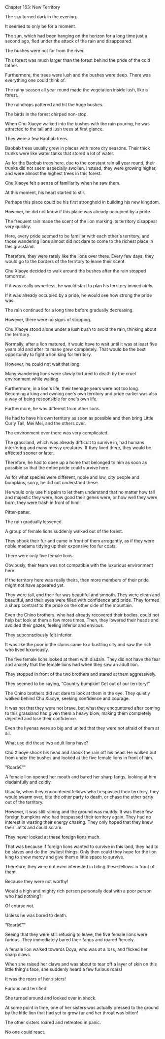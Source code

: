 Chapter 163: New Territory

The sky turned dark in the evening.

It seemed to only be for a moment.

The sun, which had been hanging on the horizon for a long time just a second ago, fled under the attack of the rain and disappeared.

The bushes were not far from the river.

This forest was much larger than the forest behind the pride of the cold father.

Furthermore, the trees were lush and the bushes were deep. There was everything one could think of.

The rainy season all year round made the vegetation inside lush, like a forest.

The raindrops pattered and hit the huge bushes.

The birds in the forest chirped non-stop.

When Chu Xiaoye walked into the bushes with the rain pouring, he was attracted to the tall and lush trees at first glance.

They were a few Baobab trees.

Baobab trees usually grew in places with more dry seasons. Their thick trunks were like water tanks that stored a lot of water.

As for the Baobab trees here, due to the constant rain all year round, their trunks did not seem especially swollen. Instead, they were growing higher, and were almost the highest trees in this forest.

Chu Xiaoye felt a sense of familiarity when he saw them.

At this moment, his heart started to stir.

Perhaps this place could be his first stronghold in building his new kingdom.

However, he did not know if this place was already occupied by a pride.

The frequent rain made the scent of the lion marking its territory disappear very quickly.

Here, every pride seemed to be familiar with each other's territory, and those wandering lions almost did not dare to come to the richest place in this grassland.

Therefore, they were rarely like the lions over there. Every few days, they would go to the borders of the territory to leave their scent.

Chu Xiaoye decided to walk around the bushes after the rain stopped tomorrow.

If it was really ownerless, he would start to plan his territory immediately.

If it was already occupied by a pride, he would see how strong the pride was.

The rain continued for a long time before gradually decreasing.

However, there were no signs of stopping.

Chu Xiaoye stood alone under a lush bush to avoid the rain, thinking about the territory.

Normally, after a lion matured, it would have to wait until it was at least five years old and after its mane grew completely. That would be the best opportunity to fight a lion king for territory.

However, he could not wait that long.

Many wandering lions were slowly tortured to death by the cruel environment while waiting.

Furthermore, in a lion's life, their teenage years were not too long. Becoming a king and owning one's own territory and pride earlier was also a way of being responsible for one's own life. 

Furthermore, he was different from other lions.

He had to have his own territory as soon as possible and then bring Little Curly Tail, Mei Mei, and the others over.

The environment over there was very complicated.

The grassland, which was already difficult to survive in, had humans interfering and many messy creatures. If they lived there, they would be affected sooner or later.

Therefore, he had to open up a home that belonged to him as soon as possible so that the entire pride could survive here.

As for what species were different, noble and low, city people and bumpkins, sorry, he did not understand these.

He would only use his palm to let them understand that no matter how tall and majestic they were, how good their genes were, or how well they were born, they were trash in front of him\!

Pitter-patter.

The rain gradually lessened.

A group of female lions suddenly walked out of the forest.

They shook their fur and came in front of them arrogantly, as if they were noble madams tidying up their expensive fox fur coats.

There were only five female lions.

Obviously, their team was not compatible with the luxurious environment here.

If the territory here was really theirs, then more members of their pride might not have appeared yet.

They were tall, and their fur was beautiful and smooth. They were clean and beautiful, and their eyes were filled with confidence and pride. They formed a sharp contrast to the pride on the other side of the mountain.

Even the Chino brothers, who had already recovered their bodies, could not help but look at them a few more times. Then, they lowered their heads and avoided their gazes, feeling inferior and envious.

They subconsciously felt inferior.

It was like the poor in the slums came to a bustling city and saw the rich who lived luxuriously.

The five female lions looked at them with disdain. They did not have the fear and anxiety that the female lions had when they saw an adult lion.

They stopped in front of the two brothers and stared at them aggressively.

They seemed to be saying, "Country bumpkin\! Get out of our territory\!"

The Chino brothers did not dare to look at them in the eye. They quietly walked behind Chu Xiaoye, seeking confidence and courage.

It was not that they were not brave, but what they encountered after coming to this grassland had given them a heavy blow, making them completely dejected and lose their confidence.

Even the hyenas were so big and united that they were not afraid of them at all.

What use did these two adult lions have?

Chu Xiaoye shook his head and shook the rain off his head. He walked out from under the bushes and looked at the five female lions in front of him.

"Roarâ€”"

A female lion opened her mouth and bared her sharp fangs, looking at him disdainfully and coldly.

Usually, when they encountered fellows who trespassed their territory, they would swarm over, bite the other party to death, or chase the other party out of the territory.

However, it was still raining and the ground was muddy. It was these few foreign bumpkins who had trespassed their territory again. They had no interest in wasting their energy chasing. They only hoped that they knew their limits and could scram.

They never looked at these foreign lions much.

That was because if foreign lions wanted to survive in this land, they had to be slaves and do the lowliest things. Only then could they hope for the lion king to show mercy and give them a little space to survive.

Therefore, they were not even interested in biting these fellows in front of them.

Because they were not worthy\!

Would a high and mighty rich person personally deal with a poor person who had nothing?

Of course not.

Unless he was bored to death.

"Roarâ€”"

Seeing that they were still refusing to leave, the five female lions were furious. They immediately bared their fangs and roared fiercely.

A female lion walked towards Doya, who was at a loss, and flicked her sharp claws.

When she raised her claws and was about to tear off a layer of skin on this little thing's face, she suddenly heard a few furious roars\!

It was the roars of her sisters\!

Furious and terrified\!

She turned around and looked over in shock.

At some point in time, one of her sisters was actually pressed to the ground by the little lion that had yet to grow fur and her throat was bitten\!

The other sisters roared and retreated in panic.

No one could react.